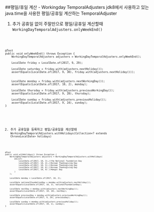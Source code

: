 ##평일/휴일 계산 - Workingday TemporalAdjusters
jdk8에서 사용하고 있는 java.time을 사용한 평일/공휴일 계산하는 TemporalAdjuster

1. 추가 공휴일 없이 주말만으로 평일/공휴일 계산할때
<code>WorkingDayTemporalAdjusters.onlyWeekEnd()<code>

<pre>
<code>
@Test
public void onlyWeekEnd() throws Exception {
    WorkingDayTemporalAdjusters adjusters = WorkingDayTemporalAdjusters.onlyWeekEnd();
    
    LocalDate friday = LocalDate.of(2017, 9, 29);
    
    LocalDate saturday = friday.with(adjusters.nextHoliday());
    assertEquals(LocalDate.of(2017, 9, 30), friday.with(adjusters.nextHoliday()));
    
    
    LocalDate monday = friday.with(adjusters.nextWorkingDay());
    assertEquals(LocalDate.of(2017, 10, 2), monday);

    LocalDate thursday = friday.with(adjusters.previousWorkingDay());
    assertEquals(LocalDate.of(2017, 9, 28), thursday);
    
    LocalDate sunday = friday.with(adjusters.previousHoliday());
    assertEquals(LocalDate.of(2017, 9, 24), sunday);
}
</code>
</pre>


2. 추가 공휴일을 등록하고 평일/공휴일을 계산할때
<code>WorkingDayTemporalAdjusters.withHolidays(Collection<? extends ChronoLocalDate> holidays)<code>

<pre>
<code>
@Test
public void withHolidays() throws Exception {
    WorkingDayTemporalAdjusters adjusters = WorkingDayTemporalAdjusters.withHolidays(
        asList(
            LocalDate.of(2017, 10, 3),//the National foundation Day
            LocalDate.of(2017, 10, 4),//Korean Thanksgiving Day
            LocalDate.of(2017, 10, 5),//Korean Thanksgiving Day
            LocalDate.of(2017, 10, 6),//Korean Thanksgiving Day
            LocalDate.of(2017, 10, 9) //Hangul Day
        )
    );
    
    LocalDate monday = LocalDate.of(2017, 10, 2);
    
    LocalDate nationalFoundationDay = monday.with(adjusters.nextHoliday());
    assertEquals(LocalDate.of(2017, 10, 3), nationalFoundationDay);
    
    LocalDate nextDay = monday.with(adjusters.nextWorkingDay());
    assertEquals(LocalDate.of(2017, 10, 10), nextDay);
    
    LocalDate previousDay = monday.with(adjusters.previousWorkingDay());
    assertEquals(LocalDate.of(2017, 9, 29), previousDay);
    
    LocalDate sunday = monday.with(adjusters.previousHoliday());
    assertEquals(LocalDate.of(2017, 10, 1), sunday);
}
</code>
</pre>